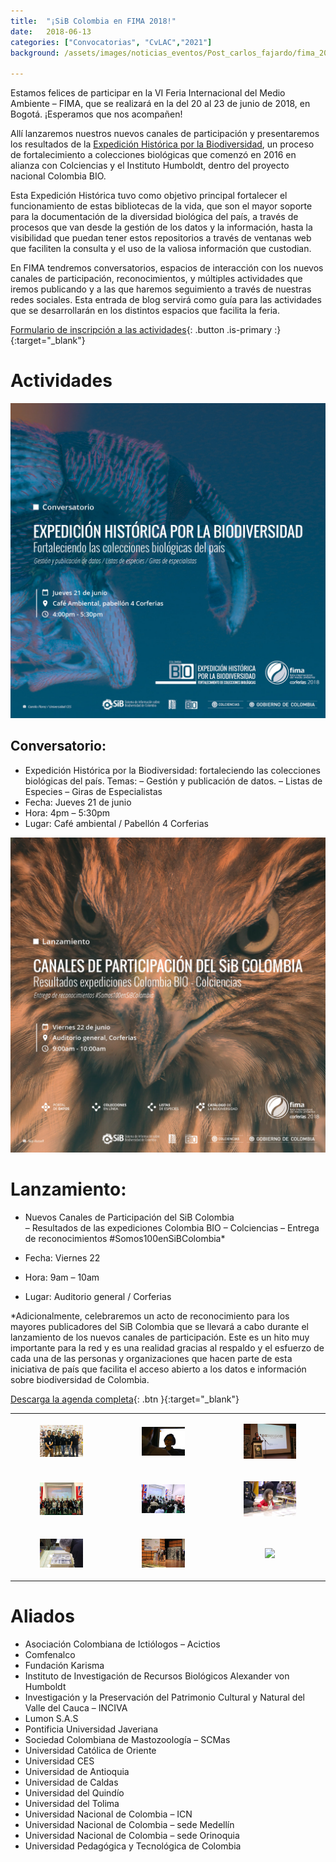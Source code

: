 ```yaml
---
title:  "¡SiB Colombia en FIMA 2018!"
date:   2018-06-13
categories: ["Convocatorias", "CvLAC","2021"]
background: /assets/images/noticias_eventos/Post_carlos_fajardo/fima_2018%20(1).jpg

---
```


Estamos felices de participar en la VI Feria Internacional del Medio Ambiente – FIMA, que se realizará en la del 20 al 23 de junio de 2018, en Bogotá. ¡Esperamos que nos acompañen!

Allí lanzaremos nuestros nuevos canales de participación y presentaremos los resultados de la [Expedición Histórica por la Biodiversidad](https://sibcolombia.net/proyectos/colombiabio/), un proceso de fortalecimiento a colecciones biológicas que comenzó en 2016 en alianza con Colciencias y el Instituto Humboldt, dentro del proyecto nacional Colombia BIO.

Esta Expedición Histórica tuvo como objetivo principal fortalecer el funcionamiento de estas bibliotecas de la vida, que son el mayor soporte para la documentación de la diversidad biológica del país, a través de procesos que van desde la gestión de los datos y la información, hasta la visibilidad que puedan tener estos repositorios a través de ventanas web que faciliten la consulta y el uso de la valiosa información que custodian.

En FIMA tendremos conversatorios, espacios de interacción con los nuevos canales de participación, reconocimientos, y múltiples actividades que iremos publicando y a las que haremos seguimiento a través de nuestras redes sociales. Esta entrada de blog servirá como guía para las actividades que se desarrollarán en los distintos espacios que facilita la feria.

[Formulario de inscripción a las actividades](https://goo.gl/forms/VgStLVc9MY4NQ35z2){: .button .is-primary :}{:target="_blank"}

# Actividades

<img src="/assets/images/noticias_eventos/Post_carlos_fajardo/fima_2018%20(2).jpg" width=770>

## Conversatorio:
* Expedición Histórica por la Biodiversidad: fortaleciendo las colecciones biológicas del país. Temas:
    – Gestión y publicación de datos.
    – Listas de Especies
    – Giras de Especialistas
* Fecha: Jueves 21 de junio
* Hora: 4pm – 5:30pm
* Lugar: Café ambiental / Pabellón 4 Corferias

<img src="/assets/images/noticias_eventos/Post_carlos_fajardo/fima_2018%20(3).jpg" width=770>

# Lanzamiento:

* Nuevos Canales de Participación del SiB Colombia   
     – Resultados de las expediciones Colombia BIO – Colciencias
     – Entrega de reconocimientos #Somos100enSiBColombia*  

* Fecha: Viernes 22
* Hora: 9am – 10am
* Lugar: Auditorio general / Corferias

*Adicionalmente, celebraremos un acto de reconocimiento para los mayores publicadores del SiB Colombia que se llevará a cabo durante el lanzamiento de los nuevos canales de participación. Este es un hito muy importante para la red y es una realidad gracias al respaldo y el esfuerzo de cada una de las personas y organizaciones que hacen parte de esta iniciativa de país que facilita el acceso abierto a los datos e información sobre biodiversidad de Colombia.

[Descarga la agenda completa](https://drive.google.com/open?id=1gdyg2k1tv_fWBpU0SOfo6m9-ORID9v3Q){: .btn }{:target="_blank"}

| | |  |
| :-------------: |:-------------:| :-----:|
|<figure class="image is-128x128"><img src="/assets/images/noticias_eventos/Post_carlos_fajardo/fima_2018%20(1).jpeg"></figure>|<figure class="image is-128x128"><img src="/assets/images/noticias_eventos/Post_carlos_fajardo/fima_2018%20(5).jpg"></figure>|<figure class="image is-128x128"><img src="/assets/images/noticias_eventos/Post_carlos_fajardo/fima_2018%20(6).jpg"></figure>|
|<figure class="image is-128x128"><img src="/assets/images/noticias_eventos/Post_carlos_fajardo/fima_2018%20(4).jpg"></figure>|<figure class="image is-128x128"><img src="/assets/images/noticias_eventos/Post_carlos_fajardo/fima_2018%20(7).jpg"></figure>|<figure class="image is-128x128"><img src="/assets/images/noticias_eventos/Post_carlos_fajardo/fima_2018%20(8).jpg"></figure>|
|<figure class="image is-128x128"><img src="/assets/images/noticias_eventos/Post_carlos_fajardo/fima_2018%20(9).jpg"></figure>|<figure class="image is-128x128"><img src="/assets/images/noticias_eventos/Post_carlos_fajardo/fima_2018%20(10).jpg"></figure>|<figure class="image is-128x128"><img src="/assets/images/noticias_eventos/Post_carlos_fajardo/fima_2018%20(11).jpeg"></figure>|


# Aliados
* Asociación Colombiana de Ictiólogos – Acictios
* Comfenalco
* Fundación Karisma
* Instituto de Investigación de Recursos Biológicos Alexander von Humboldt
* Investigación y la Preservación del Patrimonio Cultural y Natural del Valle del Cauca – INCIVA
* Lumon S.A.S
* Pontificia Universidad Javeriana
* Sociedad Colombiana de Mastozoología – SCMas
* Universidad Católica de Oriente
* Universidad CES
* Universidad de Antioquia
* Universidad de Caldas
* Universidad del Quindío
* Universidad del Tolima
* Universidad Nacional de Colombia – ICN
* Universidad Nacional de Colombia – sede Medellín
* Universidad Nacional de Colombia – sede Orinoquia
* Universidad Pedagógica y Tecnológica de Colombia
